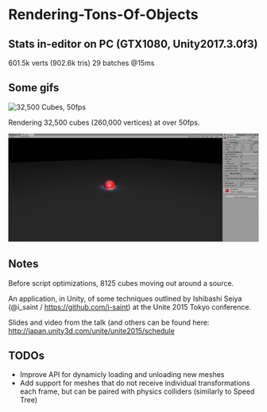 # Rendering-Tons-Of-Objects

## Stats in-editor on PC (GTX1080, Unity2017.3.0f3)
601.5k verts (902.6k tris)
29 batches @15ms

## Some gifs

![32,500 Cubes, 50fps](https://raw.githubusercontent.com/sylistine/Rendering-Tons-Of-Objects/master/Examples/example2.gif)

Rendering 32,500 cubes (260,000 vertices) at over 50fps.

![Pre-optimization spherical explosion, 8125 Cubes](https://raw.githubusercontent.com/sylistine/Rendering-Tons-Of-Objects/master/Examples/example1.gif)

## Notes

Before script optimizations, 8125 cubes moving out around a source.

An application, in Unity, of some techniques outlined by
Ishibashi Seiya (@i_saint / https://github.com/i-saint)
at the Unite 2015 Tokyo conference.

Slides and video from the talk (and others can be found here:
http://japan.unity3d.com/unite/unite2015/schedule

## TODOs

- Improve API for dynamicly loading and unloading new meshes
- Add support for meshes that do not receive individual transformations each frame, but can be paired with physics colliders (similarly to Speed Tree)
